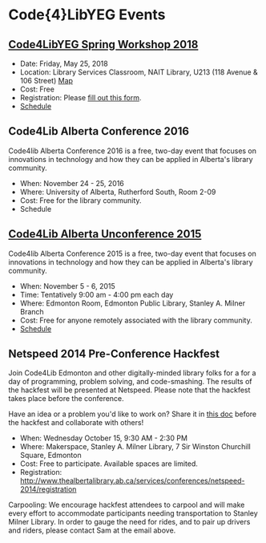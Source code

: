 # Code{4}LibYEG Events

## [Code4LibYEG Spring Workshop 2018](spring2018.html)

* Date: Friday, May 25, 2018
* Location: Library Services Classroom, NAIT Library, U213 (118 Avenue & 106 Street) [Map](http://www.nait.ca/97571.htm)
* Cost: Free
* Registration: Please [fill out this form](https://goo.gl/forms/rhuVy2qQklUmaAB93).
* [Schedule](spring2018.html)

## Code4Lib Alberta Conference 2016

Code4lib Alberta Conference 2016 is a free, two-day event that focuses on innovations in technology and how they can be applied in Alberta's library community.

* When: November 24 - 25, 2016
* Where: University of Alberta, Rutherford South, Room 2-09
* Cost: Free for the library community.
* Schedule

## [Code4Lib Alberta Unconference 2015](fall2015.html)

Code4lib Alberta Conference 2015 is a free, two-day event that focuses on innovations in technology and how they can be applied in Alberta's library community.

* When: November 5 - 6, 2015
* Time: Tentatively 9:00 am - 4:00 pm each day
* Where: Edmonton Room, Edmonton Public Library, Stanley A. Milner Branch
* Cost: Free for anyone remotely associated with the library community.
* [Schedule](fall2015.html)

## Netspeed 2014 Pre-Conference Hackfest

Join Code4Lib Edmonton and other digitally-minded library folks for a for a day of programming, problem solving, and code-smashing. The results of the hackfest will be presented at Netspeed. Please note that the hackfest takes place before the conference.

Have an idea or a problem you'd like to work on? Share it in [this doc](http://docs.google.com/a/ualberta.ca/document/d/1HJ5pzLJcgqWdyZyA__hmpC5kVXVuJkt62vqzUZDMKng/edit) before the hackfest and collaborate with others!

* When: Wednesday October 15, 9:30 AM - 2:30 PM
* Where: Makerspace, Stanley A. Milner Library, 7 Sir Winston Churchill Square, Edmonton
* Cost: Free to participate. Available spaces are limited.
* Registration: http://www.thealbertalibrary.ab.ca/services/conferences/netspeed-2014/registration

Carpooling: We encourage hackfest attendees to carpool and will make every effort to accommodate participants needing transportation to Stanley Milner Library. In order to gauge the need for rides, and to pair up drivers and riders, please contact Sam at the email above.
